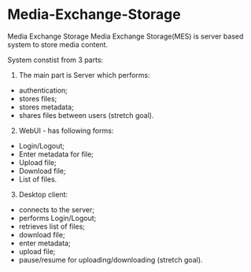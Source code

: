Media-Exchange-Storage
======================

Media Exchange Storage
Media Exchange Storage(MES) is server based system to store media content.

System constist from 3 parts:
1. The main part is Server which performs:
- authentication;
- stores files;
- stores metadata;
- shares files between users (stretch goal).
2. WebUI - has following forms:
- Login/Logout;
- Enter metadata for file;
- Upload file;
- Download file;
- List of files.
3. Desktop client:
- connects to the server;
- performs Login/Logout;
- retrieves list of files;
- download file;
- enter metadata;
- upload file;
- pause/resume for uploading/downloading (stretch goal).

